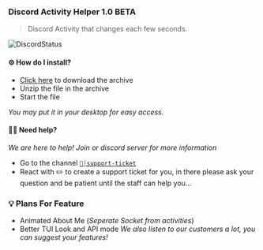 ### Discord Activity Helper 1.0 BETA
> Discord Activity that changes each few seconds.

![DiscordStatus](https://cdn.agamsol.xyz:90/media/DiscordCanary_QhRspWuuFR.gif)

#### ⚙️ How do I install?
- [Click here](https://github.com/agamsol/Discord-Activity-Helper/blob/main/index.zip?raw=true) to download the archive
- Unzip the file in the archive
- Start the file

_You may put it in your desktop for easy access._

#### 💁‍♂️ Need help?
_We are here to help! Join or discord server for more information_

- Go to the channel [`💁┆support-ticket`](https://ptb.discord.com/channels/928039045928476682/928045687399120927)
- React with :pencil2: to create a support ticket for you, in there please ask your question and be patient until the staff can help you...

### 💡 Plans For Feature
- Animated About Me (_Seperate Socket from activities_)
- Better TUI Look and API mode
_We also listen to our customers a lot, you can suggest your features!_